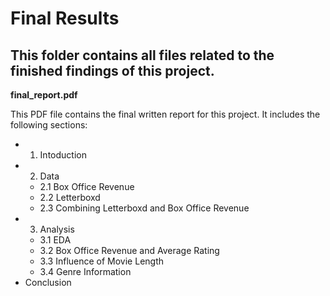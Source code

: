 # Final Results

## This folder contains all files related to the finished findings of this project.

**final_report.pdf**

This PDF file contains the final written report for this project. It includes the following sections:

- 1. Intoduction
- 2. Data
  - 2.1 Box Office Revenue
  - 2.2 Letterboxd
  - 2.3 Combining Letterboxd and Box Office Revenue
- 3. Analysis
  - 3.1 EDA
  - 3.2 Box Office Revenue and Average Rating
  - 3.3 Influence of Movie Length
  - 3.4 Genre Information
- Conclusion
